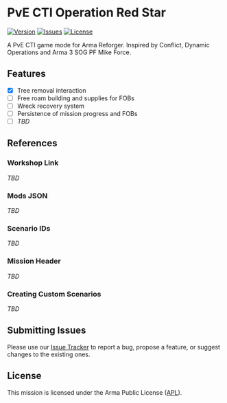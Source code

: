 # PvE CTI Operation Red Star

[![Version](https://img.shields.io/github/release/Kexanone/OperationRedStar_AR.svg?label=Version&colorB=007EC6&style=flat-square)](https://github.com/Kexanone/OperationRedStar_AR/releases/latest)
[![Issues](https://img.shields.io/github/issues-raw/Kexanone/OperationRedStar_AR.svg?label=Issues&style=flat-square)](https://github.com/Kexanone/OperationRedStar_AR/issues)
[![License](https://img.shields.io/badge/License-APL-orange.svg?style=flat-square)](https://github.com/Kexanone/OperationRedStar_AR/blob/master/LICENSE.md)

A PvE CTI game mode for Arma Reforger. Inspired by Conflict, Dynamic Operations and Arma 3 SOG PF Mike Force.

## Features

- [x] Tree removal interaction
- [ ] Free roam building and supplies for FOBs
- [ ] Wreck recovery system
- [ ] Persistence of mission progress and FOBs 
- [ ] _TBD_

## References

### Workshop Link

_TBD_

### Mods JSON

_TBD_

### Scenario IDs

_TBD_

### Mission Header

_TBD_

### Creating Custom Scenarios

_TBD_

## Submitting Issues

Please use our [Issue Tracker](https://github.com/Kexanone/OperationRedStar_AR/issues/new/choose) to report a bug, propose a feature, or suggest changes to the existing ones.

## License
This mission is licensed under the Arma Public License ([APL](https://github.com/Kexanone/OperationRedStar_AR/blob/main/LICENSE.md)).


